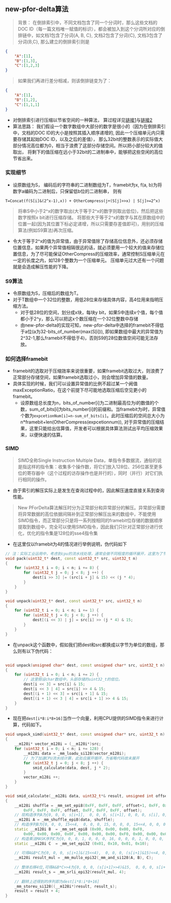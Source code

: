 ## new-pfor-delta算法

> 背景： 在倒排索引中，不同文档包含了同一个分词时，那么这些文档的DOC ID（每一篇文档唯一赋值的标识），都会被加入到这个分词所对应的倒排链中，如文档1包含了分词{A, B, C}, 文档2包含了分词{C}, 文档3包含了分词{B,C}, 那么建立的倒排索引则是

```json
{
    "A":[1],
    "B":[1,3],
    "C":[1,2,3]
}
```

> 如果我们再进行差分相减，则该倒排链变为了：

```json
{
    "A":[1],
    "B":[1,2],
    "C":[1,1,1]
}
```

* 对倒排索引进行压缩以节省空间的一种算法， 算过程详见[链接1](https://www.cnblogs.com/bonelee/p/6882088.html)与[链接2](https://yq.aliyun.com/articles/563081)
* 算法思路： 我们假设一个数字数组中大部分的数字是很小的（因为在倒排索引中，文档的DOC ID的大小是按照其插入顺序递增的, 因此一个压缩单元内只需要存储其起始DOC ID，以及之后的差值）， 那么32bit的整数表示的实际值大部分情况高位都为0，相当于浪费了这部分存储空间。所以把小部分较大的值取出， 将剩下的值压缩在远小于32bit的二进制串中，能够把这些空闲的高位节省出来。

### 实现细节

* 设原数组为S， 编码后的字符串的二进制数组为T，framebit为x, f(a, b)为将数字a编码为二进制后，只保留低b位的二进制串， 则有

```code
T=Concat(f(S[i]&(2^x-1),x)) + OtherCompress(j+(S[j]>>x) | S[j]>=2^x)
```
> 将串S中小于2^x的数字取出(大于等于2^x的数字则取出低位)，然后把这些数字按照x bit进行压缩存储。 将那些大于等于2^x的数字与其在原数组中的位置一起(因为其位置下标必定递增，所以只需要存差值即可)，用别的压缩算法(例如S9算法)再次压缩。
* 令大于等于2^x的值为异常值，由于异常值除了存储高位信息外，还必须存储位置信息，如果两个异常值相隔很远的话，就必须要用一个较大的值来存储位置信息，为了尽可能保证OtherCompress的压缩效率，通常控制S压缩单元在一定的长度之内，如128个整数为一个压缩单元。 压缩单元过大还有一个问题就是会造成解压性能的下降。

### S9算法

* 令原数组为S，压缩后的数组为T。
* 对于T数组中一个32位的整数，用低28位来存储具体内容，高4位用来指明压缩方法。
  * 对于低28位的空间，划分成x块，每块y bit，如果S中连续x个值，每个值都小于2^y，那么可以把这x个数压缩在一个32位整数中存储
  * 由new-pfor-delta的实现可知，new-pfor-delta中选择的framebit不得低于a位(a为32-bits_of_number(max(S[i])), 即如果数组中最大的异常值为2^32-1,那么framebit不得低于4)，否则S9的28位数值空间可能无法存放。
  
### 如何选择framebit

* framebit的选取对于压缩效率来说很重要，如果framebit选取过大，则浪费了正常部分存储空间，如果framebit选取过小，则会增加异常值的数量。
* 具体实现的时候，我们可以设置异常值的比例不超过某一个阙值maxExceptionRatio，在这个前提下尽可能地选取压缩后空见更小的framebit。
  * 设原数组总长度为n，bits_of_number[i]为二进制最高位为i的数值的个数，sum_of_bits[i]为bits_number[i]的前缀和。当framebit为i时，异常值个数为`expcetionNum[i]=n-sum_of_bits[i]`。此时压缩后的空间总大小为n*framebit+len(OtherCompress(expcetionnum)), 对于异常值的压缩结果，这里只能给出估算值，开发者可以根据具体算法测试出平均压缩效果来，以便快速的估算。

### SIMD

> SIMD全称Single Instruction Multiple Data，单指令多数据流，通俗的说是指这样的指令集：收集多个操作数，将它们放入128位、256位甚至更多位的寄存器中（这个过程的访存操作也是并行的），同时（并行）对它们执行相同的操作。

* 由于索引的解压实际上是发生在查询过程中的，因此解压速度直接关系到查询性能。
> New PForDelta算法解压时分为正常部分和异常部分的解压。异常部分需要将异常数据的高位依据间隔补到正常部分解压出来的数组中，不能使用SIMD指令，而正常部分只是将一系列按相同的framebit位存储的数据顺序提取到数组中，完全可以使用SIMD指令，因此我们只针对正常部分进行优化，优化的指令集是128位的sse4指令集

* 在这里仅以framebit为4的情况进行举例说明，伪代码如下

```c++
// 注：实际工业运用中，考虑到cpu的流水线处理，通常会做不同程度的循环展开，这里为了节省代码行数，做了简化处理。
void pack(uint32_t* dest, const uint32_t* src, uint32_t n)
{
    for (uint32_t i = 0; i < n; i += 8) {
        for (uint32_t j = 0; j < 8; j ++) {
            dest[i >> 3] |= (src[i + j] & 15) << (j * 4);
        }
    }
}

void unpack(uint32_t* dest, const uint32_t* src, uint32_t n)
{
    for (uint32_t i = 0; i < n; i += 1) {
        for (uint32_t j = 0; j < 8; j ++) {
            dest[(i << 3) | j] = src[i] >> (j * 4) & 15;
        }
    }
}

```
* 在unpack这个函数中，假如我们把dest和src都换成以字节为单位的数组，那么则有以下伪代码：

```c++

void unpack(unsigned char* dest, const unsigned char* src, uint32_t n)
{
    for (uint32_t i = 0; i < n; i += 2) {
        // 这里假设char数组中，头部存储的uint32_t的低位。
        dest[i << 3] = src[i] & 15;
        dest[i << 3 | 4] = src[i] >> 4 & 15;
        dest[(i + 1) << 3] = src[i + 1] & 15;
        dest[(i + 1) << 3 | 4] = src[i + 1] >> 4 & 15;
    }
}
```

* 现在把`dest[i*8:i*8+16]`当作一个向量，利用CPU提供的SIMD指令来进行计算，代码如下。

```c++
void unpack_simd(uint32_t* dest, const unsigned char* src, uint32_t n)
{
    __m128i* vector_m128i = (__m128i*)src;
    for (uint32_t i = 0; i < n; i += 128) {
        __m128i data = _mm_loadu_si128(vector_m128i);
        // 为了加速CPU流水线计算，此处应展开循环，为省略代码故未展开
        for (uint32_t j = 0; j < 8; j ++) {
            smid_calculate(data, dest, j * 2);
        }
        vector_m128i ++;
    }
}

void smid_calculate(__m128i data, uint32_t*& result, unsigned int offset)
{
    __m128i shuffle = _mm_set_epi8(0xFF, 0xFF, 0xFF, offset+1, 0xFF, 0xFF, 0xFF, offset+1,
        0xFF, 0xFF, 0xFF, offset, 0xFF, 0xFF, 0xFF, offset);
    // 现构造序列A为{0, 0, 0, s[i+1],  0, 0, 0, s[i+1], 0, 0, 0, s[i], 0, 0, 0, s[i]};
    __m128i A = _mm_shuffle_epi8(data, shuffle);
    // 构造序列B为{0, 0, 0, 15<<4,  0, 0, 0, 15, 0, 0, 0, 15<<4, 0, 0, 0, 15};
    static __m128i B  = _mm_set_epi8 (0x00, 0x00, 0x00, 0xF0,
        0x00, 0x00, 0x00, 0x0F, 0x00, 0x00, 0x00, 0xF0, 0x00, 0x00, 0x00, 0x0F);
    // 构造乘法MASK序列C为{0, 0, 0, 1, 0, 0, 0, 16, 0, 0, 0, 1, 0, 0, 0, 16};
    static __m128i C  = _mm_set_epi32 (0x01, 0x10, 0x01, 0x10);
    
    // 可得A&B*C为{0, 0, 0, s[i+1]&(15<<4),  0, 0, 0, (s[i+1]&15)<<4, 0, 0, 0, s[i]&(15<<4), 0, 0, 0, (s[i]&15)<<4};
    __m128i result_mul = _mm_mullo_epi32(_mm_and_si128(A, B), C);
    
    // 整体右移4位,可得A&B*C>>4为{0, 0, 0, (s[i+1]>>4)&15,  0, 0, 0, s[i+1]&15, 0, 0, 0, (s[i]>>4)&15, 0, 0, 0, s[i]&15};
    __m128i result_s = _mm_srli_epi32(result_mul, 4);
    
    // 翻转上述得到的序列即为dest[i*8:i*8+16]
    _mm_storeu_si128((__m128i*)result, result_s);
    result = result + 4;
}

```

